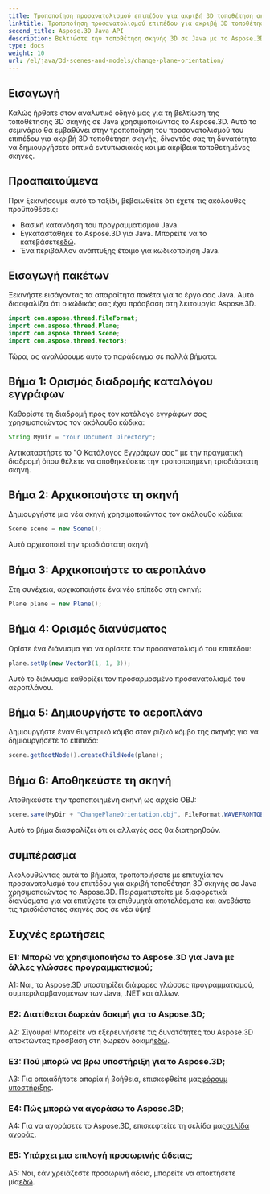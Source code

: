 ```yaml
---
title: Τροποποίηση προσανατολισμού επιπέδου για ακριβή 3D τοποθέτηση σκηνής σε Java
linktitle: Τροποποίηση προσανατολισμού επιπέδου για ακριβή 3D τοποθέτηση σκηνής σε Java
second_title: Aspose.3D Java API
description: Βελτιώστε την τοποθέτηση σκηνής 3D σε Java με το Aspose.3D. Τροποποιήστε τον προσανατολισμό του επιπέδου για ακρίβεια. Κάντε λήψη τώρα για μια μαγευτική οπτική εμπειρία.
type: docs
weight: 10
url: /el/java/3d-scenes-and-models/change-plane-orientation/
---
```

## Εισαγωγή

Καλώς ήρθατε στον αναλυτικό οδηγό μας για τη βελτίωση της τοποθέτησης 3D σκηνής σε Java χρησιμοποιώντας το Aspose.3D. Αυτό το σεμινάριο θα εμβαθύνει στην τροποποίηση του προσανατολισμού του επιπέδου για ακριβή 3D τοποθέτηση σκηνής, δίνοντάς σας τη δυνατότητα να δημιουργήσετε οπτικά εντυπωσιακές και με ακρίβεια τοποθετημένες σκηνές.

## Προαπαιτούμενα

Πριν ξεκινήσουμε αυτό το ταξίδι, βεβαιωθείτε ότι έχετε τις ακόλουθες προϋποθέσεις:

- Βασική κατανόηση του προγραμματισμού Java.
- Εγκαταστάθηκε το Aspose.3D για Java. Μπορείτε να το κατεβάσετε[εδώ](https://releases.aspose.com/3d/java/).
- Ένα περιβάλλον ανάπτυξης έτοιμο για κωδικοποίηση Java.

## Εισαγωγή πακέτων

Ξεκινήστε εισάγοντας τα απαραίτητα πακέτα για το έργο σας Java. Αυτό διασφαλίζει ότι ο κώδικάς σας έχει πρόσβαση στη λειτουργία Aspose.3D. 

```java
import com.aspose.threed.FileFormat;
import com.aspose.threed.Plane;
import com.aspose.threed.Scene;
import com.aspose.threed.Vector3;
```

Τώρα, ας αναλύσουμε αυτό το παράδειγμα σε πολλά βήματα.

## Βήμα 1: Ορισμός διαδρομής καταλόγου εγγράφων

Καθορίστε τη διαδρομή προς τον κατάλογο εγγράφων σας χρησιμοποιώντας τον ακόλουθο κώδικα:

```java
String MyDir = "Your Document Directory";
```

Αντικαταστήστε το "Ο Κατάλογος Εγγράφων σας" με την πραγματική διαδρομή όπου θέλετε να αποθηκεύσετε την τροποποιημένη τρισδιάστατη σκηνή.

## Βήμα 2: Αρχικοποιήστε τη σκηνή

Δημιουργήστε μια νέα σκηνή χρησιμοποιώντας τον ακόλουθο κώδικα:

```java
Scene scene = new Scene();
```

Αυτό αρχικοποιεί την τρισδιάστατη σκηνή.

## Βήμα 3: Αρχικοποιήστε το αεροπλάνο

Στη συνέχεια, αρχικοποιήστε ένα νέο επίπεδο στη σκηνή:

```java
Plane plane = new Plane();
```

## Βήμα 4: Ορισμός διανύσματος

Ορίστε ένα διάνυσμα για να ορίσετε τον προσανατολισμό του επιπέδου:

```java
plane.setUp(new Vector3(1, 1, 3));
```

Αυτό το διάνυσμα καθορίζει τον προσαρμοσμένο προσανατολισμό του αεροπλάνου.

## Βήμα 5: Δημιουργήστε το αεροπλάνο

Δημιουργήστε έναν θυγατρικό κόμβο στον ριζικό κόμβο της σκηνής για να δημιουργήσετε το επίπεδο:

```java
scene.getRootNode().createChildNode(plane);
```

## Βήμα 6: Αποθηκεύστε τη σκηνή

Αποθηκεύστε την τροποποιημένη σκηνή ως αρχείο OBJ:

```java
scene.save(MyDir + "ChangePlaneOrientation.obj", FileFormat.WAVEFRONTOBJ);
```

Αυτό το βήμα διασφαλίζει ότι οι αλλαγές σας θα διατηρηθούν.

## συμπέρασμα

Ακολουθώντας αυτά τα βήματα, τροποποιήσατε με επιτυχία τον προσανατολισμό του επιπέδου για ακριβή τοποθέτηση 3D σκηνής σε Java χρησιμοποιώντας το Aspose.3D. Πειραματιστείτε με διαφορετικά διανύσματα για να επιτύχετε τα επιθυμητά αποτελέσματα και ανεβάστε τις τρισδιάστατες σκηνές σας σε νέα ύψη!


## Συχνές ερωτήσεις

### Ε1: Μπορώ να χρησιμοποιήσω το Aspose.3D για Java με άλλες γλώσσες προγραμματισμού;

A1: Ναι, το Aspose.3D υποστηρίζει διάφορες γλώσσες προγραμματισμού, συμπεριλαμβανομένων των Java, .NET και άλλων.

### Ε2: Διατίθεται δωρεάν δοκιμή για το Aspose.3D;

 Α2: Σίγουρα! Μπορείτε να εξερευνήσετε τις δυνατότητες του Aspose.3D αποκτώντας πρόσβαση στη δωρεάν δοκιμή[εδώ](https://releases.aspose.com/).

### Ε3: Πού μπορώ να βρω υποστήριξη για το Aspose.3D;

 A3: Για οποιαδήποτε απορία ή βοήθεια, επισκεφθείτε μας[φόρουμ υποστήριξης](https://forum.aspose.com/c/3d/18).

### Ε4: Πώς μπορώ να αγοράσω το Aspose.3D;

 A4: Για να αγοράσετε το Aspose.3D, επισκεφτείτε τη σελίδα μας[σελίδα αγοράς](https://purchase.aspose.com/buy).

### Ε5: Υπάρχει μια επιλογή προσωρινής άδειας;

 A5: Ναι, εάν χρειάζεστε προσωρινή άδεια, μπορείτε να αποκτήσετε μία[εδώ](https://purchase.aspose.com/temporary-license/).